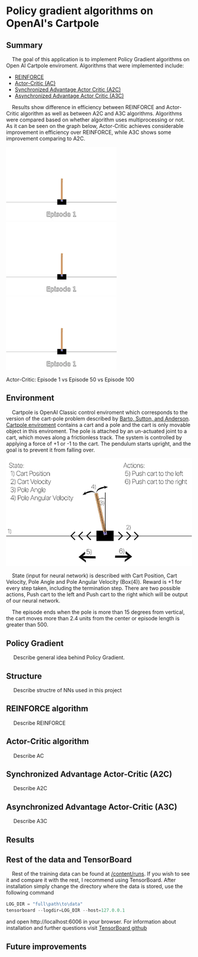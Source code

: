 # Policy gradient algorithms on OpenAI's Cartpole

## Summary
&nbsp;&nbsp;&nbsp;&nbsp;The goal of this application is to implement Policy Gradient algorithms on Open AI Cartpole enviroment. Algorithms that were implemented include: 
  * [REINFORCE](https://link.springer.com/article/10.1007/BF00992696)
  * [Actor-Critic (AC)](https://ieeexplore.ieee.org/abstract/document/6313077)
  * [Synchronized Advantage Actor Critic (A2C)](https://github.com/openai/baselines/blob/master/baselines/a2c/a2c.py)
  * [Asynchronized Advantage Actor Critic (A3C)](https://arxiv.org/pdf/1602.01783.pdf)

&nbsp;&nbsp;&nbsp;&nbsp;Results show difference in efficiency between REINFORCE and Actor-Critic algorithm as well as between A2C and A3C algorithms. Algorithms were compared based on whether algorithm uses multiprocessing or not. As it can be seen on the graph below, Actor-Critic achieves considerable improvement in efficiency over REINFORCE, while A3C shows some improvement comparing to A2C.
  
![Cartpole Gif000](images/1.gif) 
![Cartpole Gif050](images/1.gif)
![Cartpole Gif100](images/1.gif)

Actor-Critic: Episode 1 vs Episode 50 vs Episode 100

## Environment
&nbsp;&nbsp;&nbsp;&nbsp;Cartpole is OpenAI Classic control enviroment which corresponds to the version of the cart-pole problem described by [Barto, Sutton, and Anderson](https://ieeexplore.ieee.org/abstract/document/6313077). [Cartpole enviroment](https://gym.openai.com/envs/CartPole-v1/) contains a cart and a pole and the cart is only movable object in this enviroment. The pole is attached by an un-actuated joint to a cart, which moves along a frictionless track. The system is controlled by applying a force of +1 or -1 to the cart. The pendulum starts upright, and the goal is to prevent it from falling over. 

![Cartpole Enviroment](images/cartpole_env.png)

&nbsp;&nbsp;&nbsp;&nbsp;State (input for neural network) is described with Cart Position, Cart Velocity, Pole Angle and Pole Angular Velocity (Box(4)). Reward is +1 for every step taken, including the termination step. There are two possible actions, Push cart to the left and Push cart to the right which will be output of our neural network.

&nbsp;&nbsp;&nbsp;&nbsp;The episode ends when the pole is more than 15 degrees from vertical, the cart moves more than 2.4 units from the center or episode length is greater than 500.

## Policy Gradient
&nbsp;&nbsp;&nbsp;&nbsp; Describe general idea behind Policy Gradient.

## Structure
&nbsp;&nbsp;&nbsp;&nbsp; Describe structre of NNs used in this project

## REINFORCE algorithm
&nbsp;&nbsp;&nbsp;&nbsp; Describe REINFORCE

## Actor-Critic algorithm
&nbsp;&nbsp;&nbsp;&nbsp; Describe AC

## Synchronized Advantage Actor-Critic (A2C)
&nbsp;&nbsp;&nbsp;&nbsp; Describe A2C

## Asynchronized Advantage Actor-Critic (A3C)
&nbsp;&nbsp;&nbsp;&nbsp; Describe A3C

## Results

    
## Rest of the data and TensorBoard
&nbsp;&nbsp;&nbsp;&nbsp;Rest of the training data can be found at [/content/runs](https://github.com/leonjovanovic/deep-reinforcement-learning-atari-pong/tree/main/content/runs). If you wish to see it and compare it with the rest, I recommend using TensorBoard. After installation simply change the directory where the data is stored, use the following command
  
```python
LOG_DIR = "full\path\to\data"
tensorboard --logdir=LOG_DIR --host=127.0.0.1
```
and open http://localhost:6006 in your browser.
For information about installation and further questions visit [TensorBoard github](https://github.com/tensorflow/tensorboard/blob/master/README.md)

## Future improvements
  


